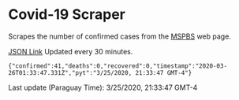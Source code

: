 # Covid-19 Scraper

Scrapes the number of confirmed cases from the [MSPBS](https://www.mspbs.gov.py/covid-19.php) web page.

[JSON Link](https://jmayalag.github.io/covid19-scrape/cases.json)
Updated every 30 minutes.
```
{"confirmed":41,"deaths":0,"recovered":0,"timestamp":"2020-03-26T01:33:47.331Z","pyt":"3/25/2020, 21:33:47 GMT-4"}
```
Last update (Paraguay Time): 3/25/2020, 21:33:47 GMT-4